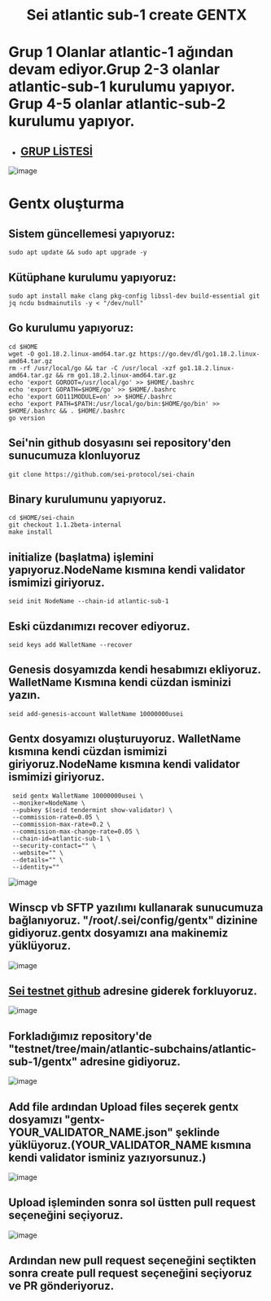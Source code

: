 # <h1 align="center">Sei atlantic sub-1 create GENTX</h1>

# Grup 1 Olanlar atlantic-1 ağından devam ediyor.Grup 2-3 olanlar atlantic-sub-1 kurulumu yapıyor. Grup 4-5 olanlar atlantic-sub-2 kurulumu yapıyor.
* ## [GRUP LİSTESİ](https://docs.google.com/spreadsheets/d/1TEkE3EG_s8JGuFMKveyN89Pe8oB48rvsOGgmPlbNv3Q/edit#gid=959632928)
![image](https://user-images.githubusercontent.com/73015593/186838186-bda50b57-ed93-4b83-a7f3-ccd00e763497.png)

# Gentx oluşturma

## Sistem güncellemesi yapıyoruz:
```
sudo apt update && sudo apt upgrade -y
```

## Kütüphane kurulumu yapıyoruz:
```
sudo apt install make clang pkg-config libssl-dev build-essential git jq ncdu bsdmainutils -y < "/dev/null"
```

## Go kurulumu yapıyoruz:
```
cd $HOME
wget -O go1.18.2.linux-amd64.tar.gz https://go.dev/dl/go1.18.2.linux-amd64.tar.gz
rm -rf /usr/local/go && tar -C /usr/local -xzf go1.18.2.linux-amd64.tar.gz && rm go1.18.2.linux-amd64.tar.gz
echo 'export GOROOT=/usr/local/go' >> $HOME/.bashrc
echo 'export GOPATH=$HOME/go' >> $HOME/.bashrc
echo 'export GO111MODULE=on' >> $HOME/.bashrc
echo 'export PATH=$PATH:/usr/local/go/bin:$HOME/go/bin' >> $HOME/.bashrc && . $HOME/.bashrc
go version
```

## Sei'nin github dosyasını sei repository'den sunucumuza klonluyoruz
```
git clone https://github.com/sei-protocol/sei-chain
```

## Binary kurulumunu yapıyoruz.
```
cd $HOME/sei-chain
git checkout 1.1.2beta-internal
make install
```

## initialize (başlatma) işlemini yapıyoruz.NodeName kısmına kendi validator ismimizi giriyoruz.
```
seid init NodeName --chain-id atlantic-sub-1
```

## Eski cüzdanımızı recover ediyoruz.
```
seid keys add WalletName --recover
```

## Genesis dosyamızda kendi hesabımızı ekliyoruz. WalletName Kısmına kendi cüzdan isminizi yazın.
```
seid add-genesis-account WalletName 10000000usei
```

## Gentx dosyamızı oluşturuyoruz. WalletName kısmına kendi cüzdan ismimizi giriyoruz.NodeName kısmına kendi validator ismimizi giriyoruz.
```
 seid gentx WalletName 10000000usei \
 --moniker=NodeName \
 --pubkey $(seid tendermint show-validator) \
 --commission-rate=0.05 \
 --commission-max-rate=0.2 \
 --commission-max-change-rate=0.05 \
 --chain-id=atlantic-sub-1 \
 --security-contact="" \
 --website="" \
 --details="" \
 --identity=""
```
![image](https://user-images.githubusercontent.com/73015593/186821553-9ef04c80-5267-4e83-8ce7-f3ccb00e4f68.png)

## Winscp vb SFTP yazılımı kullanarak sunucumuza bağlanıyoruz. "/root/.sei/config/gentx" dizinine gidiyoruz.gentx dosyamızı ana makinemiz yüklüyoruz.
![image](https://user-images.githubusercontent.com/73015593/186821924-5138228c-25a7-448b-af1d-59590b0e9238.png)

## [Sei testnet github](https://github.com/sei-protocol/testnet) adresine giderek forkluyoruz.
![image](https://user-images.githubusercontent.com/73015593/186822403-b7b24c47-5d9f-48e6-ad53-a72033b85645.png)

## Forkladığımız repository'de "testnet/tree/main/atlantic-subchains/atlantic-sub-1/gentx" adresine gidiyoruz.
![image](https://user-images.githubusercontent.com/73015593/186823066-8cc211d5-e6c4-4ae8-83b8-e63097d130d2.png)

## Add file ardından Upload files seçerek gentx dosyamızı "gentx-YOUR_VALIDATOR_NAME.json" şeklinde yüklüyoruz.(YOUR_VALIDATOR_NAME kısmına kendi validator isminiz yazıyorsunuz.)
![image](https://user-images.githubusercontent.com/73015593/186823206-2f5c2142-0bad-46b8-b687-9cd082479b77.png)

## Upload işleminden sonra sol üstten pull request seçeneğini seçiyoruz.
![image](https://user-images.githubusercontent.com/73015593/186823482-8c37f3b3-7f2e-4276-a1d3-caadda17c0d7.png)

## Ardından new pull request seçeneğini seçtikten sonra create pull request seçeneğini seçiyoruz ve PR gönderiyoruz.
